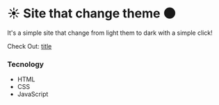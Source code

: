 # :sunny: Site that change theme :new_moon:

It's a simple site that change from light them to dark with a simple click!

Check Out: [title](https://www.example.com)

### Tecnology

- HTML
- CSS
- JavaScript
